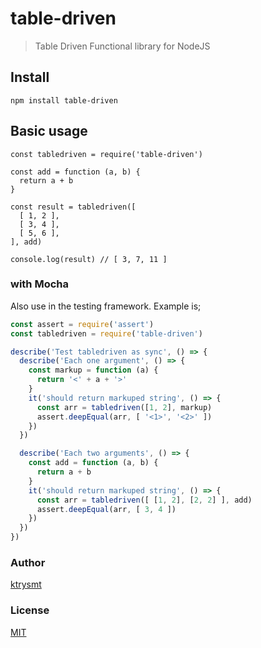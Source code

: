 # table-driven

> Table Driven Functional library for NodeJS

## Install

```
npm install table-driven
```

## Basic usage

```
const tabledriven = require('table-driven')

const add = function (a, b) {
  return a + b
}

const result = tabledriven([
  [ 1, 2 ],
  [ 3, 4 ],
  [ 5, 6 ],
], add)

console.log(result) // [ 3, 7, 11 ]
```

### with Mocha

Also use in the testing framework. Example is;

```js
const assert = require('assert')
const tabledriven = require('table-driven')

describe('Test tabledriven as sync', () => {
  describe('Each one argument', () => {
    const markup = function (a) {
      return '<' + a + '>'
    }
    it('should return markuped string', () => {
      const arr = tabledriven([1, 2], markup)
      assert.deepEqual(arr, [ '<1>', '<2>' ])
    })
  })

  describe('Each two arguments', () => {
    const add = function (a, b) {
      return a + b
    }
    it('should return markuped string', () => {
      const arr = tabledriven([ [1, 2], [2, 2] ], add)
      assert.deepEqual(arr, [ 3, 4 ])
    })
  })
}) 
```

### Author

[ktrysmt](https://twitter.com/ktrysmt)

### License

[MIT](./LICENSE)
